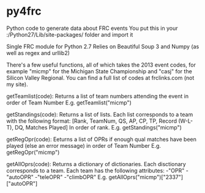 py4frc
======

Python code to generate data about FRC events
You put this in your :/Python27/Lib/site-packages/ folder and import it

Single FRC module for Python 2.7
Relies on Beautiful Soup 3 and Numpy (as well as regex and urllib2)

There's a few useful functions, all of which takes the 2013 event codes, 
for example "micmp" for the Michigan State Championship and "casj" for the Silicon Valley Regional.
You can find a full list of codes at frclinks.com (not my site).

getTeamlist(code):
Returns a list of team numbers attending the event in order of Team Number 
E.g. getTeamlist("micmp")
   
getStandings(code):
Returns a list of lists. Each list corresponds to a team with the following format: 
[Rank, TeamNum, QS, AP, CP, TP, Record (W-L-T), DQ, Matches Played] 
In order of rank. 
E.g. getStandings("micmp")
  
getRegOpr(code):
Eeturns a list of OPRs if enough qual matches have been played (else an error message) in order of Team Number
E.g. getRegOpr("micmp")
  
getAllOprs(code):
Returns a dictionary of dictionaries. Each disctionary corresponds to a team.
Each team has the following attributes:
-"OPR" 
-"autoOPR" 
-"teleOPR" 
-"climbOPR" 
E.g. getAllOprs("micmp")["2337"]["autoOPR"]
